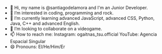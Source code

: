 - 👋 Hi, my name is @santiagodelamora and I'm an Junior Developer.
- 👀 I’m interested in coding, programming and rock.
- 🌱 I’m currently learning advanced JavaScript, advanced CSS, Python, Java, C++ and advanced English.
- 💞️ I’m looking to collaborate on a videogame.
- 📫 How to reach me: Instagram: ogaitnas_tsu.official   YouTube: Agencia Espacial Singular
- 😄 Pronouns: El/He/Him/Er

<!---
santiagodelamora/santiagodelamora is a ✨ special ✨ repository because its `README.md` (this file) appears on your GitHub profile.
You can click the Preview link to take a look at your changes.
--->
